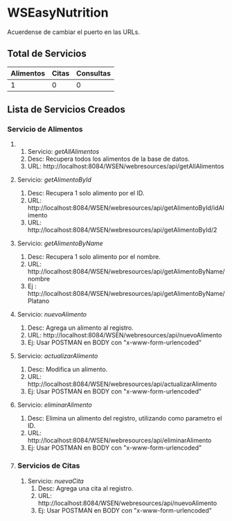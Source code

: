 # WSEasyNutrition

Acuerdense de cambiar el puerto en las URLs.

## Total de Servicios
Alimentos | Citas | Consultas |
--------- | ----- | ----------|
1         |   0   |     0     |

## Lista de Servicios Creados
### Servicio de Alimentos
   1. 
      1. Servicio: _getAllAlimentos_
      1. Desc: Recupera todos los alimentos de la base de datos.
      2. URL: http://localhost:8084/WSEN/webresources/api/getAllAlimentos
      
   2. Servicio: _getAlimentoById_
      1. Desc: Recupera 1 solo alimento por el ID.
      2. URL: http://localhost:8084/WSEN/webresources/api/getAlimentoById/idAlimento
      3. URL: http://localhost:8084/WSEN/webresources/api/getAlimentoById/2

   3. Servicio: _getAlimentoByName_
      1. Desc: Recupera 1 solo alimento por el nombre.
      2. URL: http://localhost:8084/WSEN/webresources/api/getAlimentoByName/nombre
      3. Ej : http://localhost:8084/WSEN/webresources/api/getAlimentoByName/Platano

   4. Servicio: _nuevoAlimento_
      1. Desc: Agrega un alimento al registro.
      2. URL: http://localhost:8084/WSEN/webresources/api/nuevoAlimento
      3. Ej: Usar POSTMAN en BODY con "x-www-form-urlencoded"

   5. Servicio: _actualizarAlimento_
      1. Desc: Modifica un alimento.
      2. URL: http://localhost:8084/WSEN/webresources/api/actualizarAlimento
      3. Ej: Usar POSTMAN en BODY con "x-www-form-urlencoded"

   6. Servicio: _eliminarAlimento_
      1. Desc: Elimina un alimento del registro, utilizando como parametro el ID.
      2. URL: http://localhost:8084/WSEN/webresources/api/eliminarAlimento
      3. Ej: Usar POSTMAN en BODY con "x-www-form-urlencoded"
2. ### Servicios de Citas
   1. Servicio: _nuevaCita_
      1. Desc: Agrega una cita al registro.
      2. URL: http://localhost:8084/WSEN/webresources/api/nuevoAlimento
      3. Ej: Usar POSTMAN en BODY con "x-www-form-urlencoded"
